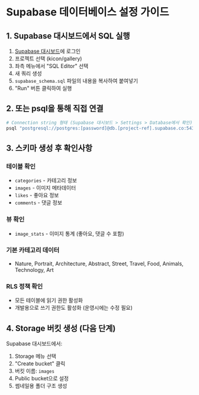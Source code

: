 # Supabase 데이터베이스 설정 가이드

## 1. Supabase 대시보드에서 SQL 실행

1. [Supabase 대시보드](https://supabase.com/dashboard)에 로그인
2. 프로젝트 선택 (kicon/gallery)
3. 좌측 메뉴에서 "SQL Editor" 선택
4. 새 쿼리 생성
5. `supabase_schema.sql` 파일의 내용을 복사하여 붙여넣기
6. "Run" 버튼 클릭하여 실행

## 2. 또는 psql을 통해 직접 연결

```bash
# Connection string 형태 (Supabase 대시보드 > Settings > Database에서 확인)
psql "postgresql://postgres:[password]@db.[project-ref].supabase.co:5432/postgres"
```

## 3. 스키마 생성 후 확인사항

### 테이블 확인
- `categories` - 카테고리 정보
- `images` - 이미지 메타데이터  
- `likes` - 좋아요 정보
- `comments` - 댓글 정보

### 뷰 확인
- `image_stats` - 이미지 통계 (좋아요, 댓글 수 포함)

### 기본 카테고리 데이터
- Nature, Portrait, Architecture, Abstract, Street, Travel, Food, Animals, Technology, Art

### RLS 정책 확인
- 모든 테이블에 읽기 권한 활성화
- 개발용으로 쓰기 권한도 활성화 (운영시에는 수정 필요)

## 4. Storage 버킷 생성 (다음 단계)

Supabase 대시보드에서:
1. Storage 메뉴 선택
2. "Create bucket" 클릭
3. 버킷 이름: `images`
4. Public bucket으로 설정
5. 썸네일용 폴더 구조 생성